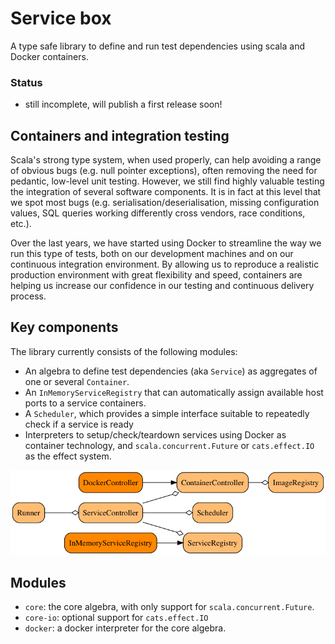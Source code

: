 # Service box

A type safe library to define and run test dependencies using scala and Docker containers.

### Status

- still incomplete, will publish a first release soon!

## Containers and integration testing

Scala's strong type system, when used properly, can help avoiding a range of obvious bugs 
(e.g. null pointer exceptions), often removing the need for pedantic, low-level unit testing. 
However, we still find highly valuable testing the integration of several software 
components. It is in fact at this level that we spot most bugs (e.g. serialisation/deserialisation, 
missing configuration values, SQL queries working differently cross vendors, race conditions, etc.).

Over the last years, we have started using Docker to streamline the way we run this type of tests, both on
our development machines and on our continuous integration environment. 
By allowing us to reproduce a realistic production environment with great flexibility and speed, containers
are helping us increase our confidence in our testing and continuous delivery process.

## Key components

The library currently consists of the following modules:

- An algebra to define test dependencies (aka `Service`) as aggregates of one or several `Container`.
- An `InMemoryServiceRegistry` that can automatically assign available host ports to a service containers.
- A `Scheduler`, which provides a simple interface suitable to repeatedly check if a service is ready
- Interpreters to setup/check/teardown services using Docker as container technology, and `scala.concurrent.Future` or `cats.effect.IO`
as the effect system.

![Component diagram](docs/modules.png)

## Modules

- `core`: the core algebra, with only support for `scala.concurrent.Future`.
- `core-io`: optional support for `cats.effect.IO`
- `docker`: a docker interpreter for the core algebra.